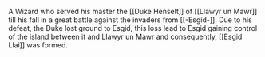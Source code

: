 A Wizard who served his master the [[Duke Henselt]] of [[Llawyr un Mawr]] till his fall in a great battle against the invaders from [[-Esgid-]].  Due to his defeat, the Duke lost ground to Esgid, this loss lead to Esgid gaining control of the island between it and Llawyr un Mawr and consequently, [[Esgid Llai]] was formed. 